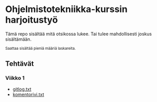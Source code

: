 # Ohjelmistotekniikka-kurssin harjoitustyö
Tämä repo sisältää mitä otsikossa lukee. Tai tulee mahdollisesti
joskus sisältämään.

<small>Saattaa sisältää pieniä määriä laskareita.</small>

## Tehtävät
### Viikko 1
- [gitlog.txt](laskarit/viikko1/gitlog.txt)
- [komentorivi.txt](laskarit/viikko1/komentorivi.txt)
